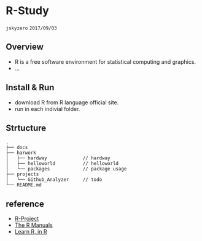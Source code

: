 # R-Study
`jskyzero` `2017/09/03`

## Overview
+ R is a free software environment for statistical computing and graphics.
+ ...

## Install & Run
+ download R from R language official site.
+ run in each indivial folder.

## Strtucture
```
.
├── docs
├── harwork
│   ├── hardway             // hardway
│   ├── helloworld          // helloworld
│   └── packages            // package usage
├── projects
│   └── Github_Analyzer     // todo
└── README.md
```
## reference

+ [R-Project](https://www.r-project.org/)
+ [The R Manuals](https://cran.r-project.org/manuals.html)
+ [Learn R, in R](http://swirlstats.com/)
